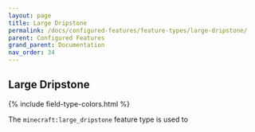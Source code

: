 ```yaml
---
layout: page
title: Large Dripstone
permalink: /docs/configured-features/feature-types/large-dripstone/
parent: Configured Features
grand_parent: Documentation
nav_order: 34
---
```


## Large Dripstone

<head>
    {% include field-type-colors.html %}
</head>

The `minecraft:large_dripstone` feature type is used to
    